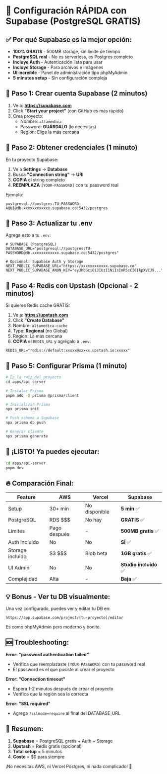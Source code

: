 # 🚀 Configuración RÁPIDA con Supabase (PostgreSQL GRATIS)

## ✅ Por qué Supabase es la mejor opción:

- **100% GRATIS** - 500MB storage, sin límite de tiempo
- **PostgreSQL real** - No es serverless, es Postgres completo
- **Incluye Auth** - Autenticación lista para usar
- **Incluye Storage** - Para archivos e imágenes
- **UI increíble** - Panel de administración tipo phpMyAdmin
- **5 minutos setup** - Sin configuración compleja

## 📝 Paso 1: Crear cuenta Supabase (2 minutos)

1. Ve a: **https://supabase.com**
2. Click **"Start your project"** (con GitHub es más rápido)
3. Crea proyecto:
   - Nombre: `altamedica`
   - Password: **GUÁRDALO** (lo necesitas)
   - Region: Elige la más cercana

## 📝 Paso 2: Obtener credenciales (1 minuto)

En tu proyecto Supabase:

1. Ve a **Settings** → **Database**
2. Busca **"Connection string"** → **URI**
3. **COPIA** el string completo
4. **REEMPLAZA** `[YOUR-PASSWORD]` con tu password real

Ejemplo:

```
postgresql://postgres:TU-PASSWORD-AQUI@db.xxxxxxxxxxxx.supabase.co:5432/postgres
```

## 📝 Paso 3: Actualizar tu .env

Agrega esto a tu `.env`:

```env
# SUPABASE (PostgreSQL)
DATABASE_URL="postgresql://postgres:TU-PASSWORD@db.xxxxxxxxxxxx.supabase.co:5432/postgres"

# Opcional: Supabase Auth y Storage
NEXT_PUBLIC_SUPABASE_URL="https://xxxxxxxxxxxx.supabase.co"
NEXT_PUBLIC_SUPABASE_ANON_KEY="eyJhbGciOiJIUzI1NiIsInR5cCI6IkpXVCJ9..."
```

## 📝 Paso 4: Redis con Upstash (Opcional - 2 minutos)

Si quieres Redis cache GRATIS:

1. Ve a: **https://upstash.com**
2. Click **"Create Database"**
3. Nombre: `altamedica-cache`
4. Type: **Regional** (no Global)
5. Region: La más cercana
6. **COPIA** el `REDIS_URL` y agrégalo a `.env`:

```env
REDIS_URL="redis://default:xxxxx@xxxxx.upstash.io:xxxxx"
```

## 📝 Paso 5: Configurar Prisma (1 minuto)

```bash
# En la raíz del proyecto
cd apps/api-server

# Instalar Prisma
pnpm add -D prisma @prisma/client

# Inicializar Prisma
npx prisma init

# Push schema a Supabase
npx prisma db push

# Generar cliente
npx prisma generate
```

## 🎉 ¡LISTO! Ya puedes ejecutar:

```bash
cd apps/api-server
pnpm dev
```

## 🔥 Comparación Final:

| Feature          | AWS          | Vercel        | Supabase               |
| ---------------- | ------------ | ------------- | ---------------------- |
| Setup            | 30+ min      | No disponible | **5 min** ✅           |
| PostgreSQL       | RDS $$$      | No hay        | **GRATIS** ✅          |
| Límites          | Pago después | -             | **500MB gratis** ✅    |
| Auth incluido    | No           | No            | **SÍ** ✅              |
| Storage incluido | S3 $$$       | Blob beta     | **1GB gratis** ✅      |
| UI Admin         | No           | No            | **Studio incluido** ✅ |
| Complejidad      | Alta         | -             | **Baja** ✅            |

## 💡 Bonus - Ver tu DB visualmente:

Una vez configurado, puedes ver y editar tu DB en:

```
https://app.supabase.com/project/[tu-proyecto]/editor
```

Es como phpMyAdmin pero moderno y bonito.

## 🆘 Troubleshooting:

**Error: "password authentication failed"**

- Verifica que reemplazaste `[YOUR-PASSWORD]` con tu password real
- El password es el que pusiste al crear el proyecto

**Error: "Connection timeout"**

- Espera 1-2 minutos después de crear el proyecto
- Verifica que la región sea la correcta

**Error: "SSL required"**

- Agrega `?sslmode=require` al final del DATABASE_URL

## 🎯 Resumen:

1. **Supabase** = PostgreSQL gratis + Auth + Storage
2. **Upstash** = Redis gratis (opcional)
3. **Total setup** = 5 minutos
4. **Costo** = $0 para siempre

¡No necesitas AWS, ni Vercel Postgres, ni nada complicado! 🚀
